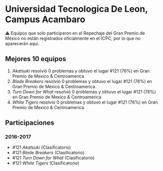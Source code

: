 # Universidad Tecnologica De Leon, Campus Acambaro

:warning: Equipos que solo participaron en el Repechaje del Gran Premio de México no están registrados oficialmente en el ICPC, por lo que no aparecerán aquí.

## Mejores 10 equipos

1. _Akatsuki_ resolvió 0 problemas y obtuvo el lugar #121 (76%) en Gran Premio de Mexico & Centroamerica
1. _Blade Breakers_ resolvió 0 problemas y obtuvo el lugar #121 (76%) en Gran Premio de Mexico & Centroamerica
1. _Turn Down for What_ resolvió 0 problemas y obtuvo el lugar #121 (76%) en Gran Premio de Mexico & Centroamerica
1. _White Tigers_ resolvió 0 problemas y obtuvo el lugar #121 (76%) en Gran Premio de Mexico & Centroamerica

## Participaciones

### 2016-2017

- #121 _Akatsuki_ (Clasificatorio)
- #121 _Blade Breakers_ (Clasificatorio)
- #121 _Turn Down for What_ (Clasificatorio)
- #121 _White Tigers_ (Clasificatorio)



